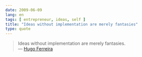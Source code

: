 ```yaml
---
date: 2009-06-09
lang: en
tags: [ entrepreneur, ideas, self ]
title: "Ideas without implementation are merely fantasies"
type: quote
---
```


> Ideas without implementation are merely fantasies.\
> — [Hugo Ferreira](http://ferreira.cc)

